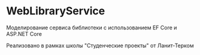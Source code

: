 # WebLibraryService

Моделирование сервиса библиотеки с использованием EF Core и ASP.NET Core

Реализовано в рамках школы "Студенческие проекты" от Ланит-Терком
